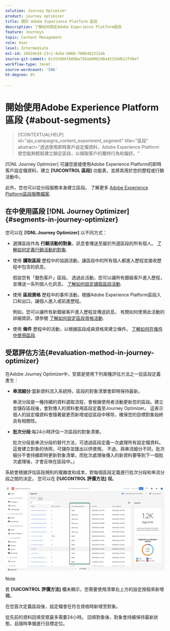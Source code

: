 ```yaml
---
solution: Journey Optimizer
product: journey optimizer
title: 關於 Adobe Experience Platform 區段
description: 了解如何設定Adobe Experience Platform區段
feature: Journeys
topic: Content Management
role: User
level: Intermediate
exl-id: 10d2de34-23c1-4a5e-b868-700b462312eb
source-git-commit: 6c255d66fb89ba756add062d8a4315dd622fd8e7
workflow-type: tm+mt
source-wordcount: '586'
ht-degree: 8%

---
```


# 開始使用Adobe Experience Platform區段 {#about-segments}

>[!CONTEXTUALHELP]
>id="ajo_campaigns_content_experiment_segment"
>title="區段"
>abstract="透過使用即時客戶設定檔資料，Adobe Experience Platform 使您能夠輕鬆建立鎖定區段，以擷取客戶的獨特行為和偏好。"

[!DNL Journey Optimizer]  可讓您直接使用Adobe Experience Platform的即時客戶設定檔資料，建立 **[!UICONTROL 區段]** 功能表，並將其用於您的歷程或行銷活動中。

此外，您也可以從分段服務本身建立區段。 了解更多 [Adobe Experience Platform區段服務檔案](https://experienceleague.adobe.com/docs/experience-platform/segmentation/home.html).

## 在中使用區段 [!DNL Journey Optimizer] {#segments-in-journey-optimizer}

您可以在 **[!DNL Journey Optimizer]** 以不同方式：

* 選擇區段作為 **行銷活動的對象**，訊息會傳送至屬於所選區段的所有個人。 [了解如何定義行銷活動的對象](../campaigns/create-campaign.md#define-the-audience-audience).

* 使用 **讀取區段** 歷程中的協調活動，讓區段中的所有個人都進入歷程並接收歷程中包含的訊息。

   假設您有「銀色客戶」區段。 透過此活動，您可以讓所有銀級客戶進入歷程，並傳送一系列個人化訊息。 [了解如何設定讀取區段活動](../building-journeys/read-segment.md#configuring-segment-trigger-activity).

* 使用 **區段資格** 歷程中的事件活動，根據Adobe Experience Platform區段入口和出口，讓個人進入或前進歷程。

   例如，您可以讓所有新銀級客戶進入歷程並傳送訊息。 有關如何使用此活動的詳細資訊，請參閱 [了解如何設定區段資格活動](../building-journeys/segment-qualification-events.md).

* 使用 **條件** 歷程中的活動，以根據區段成員資格來建立條件。 [了解如何在條件中使用區段](../building-journeys/condition-activity.md#using-a-segment).

## 受眾評估方法{#evaluation-method-in-journey-optimizer}

在Adobe Journey Optimizer中，受眾是使用下列兩種評估方法之一從區段定義產生：

* **串流細分**:當新資料流入系統時，區段的對象清單會即時保持最新。

   串流分段是一種持續的資料選取流程，會根據使用者活動更新您的區段。建立並儲存區段後，會對傳入的資料套用區段定義至Journey Optimizer。 這表示個人的設定檔資料會隨著變更而新增或從區段中移除，確保您的目標對象始終具有相關性。

* **批次分段**:每24小時評估一次區段的對象清單。

   批次分段是串流分段的替代方法，可透過區段定義一次處理所有設定檔資料。 這會建立對象的快照，可儲存並匯出以供使用。 不過，與串流細分不同，批次細分不會持續即時更新對象清單，而批次處理後傳入的新資料要等到下一個批次處理後，才會反映在區段中。」

系統會根據評估區段規則的複雜度和成本，對每個區段定義進行批次分段和串流分段之間的決定。 您可以在 **[!UICONTROL 評價方法]** 欄。

![](assets/evaluation-method.png)

>[!NOTE]
>
>若 **[!UICONTROL 評價方法]** 欄未顯示，您需要使用清單右上方的設定按鈕來新增欄。

在您首次定義區段後，設定檔會在符合資格時新增至對象。

從先前的資料回填受眾最多需要24小時。 回填對象後，對象會持續保持最新狀態，且隨時準備進行目標定位。
